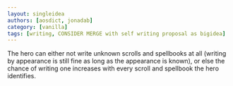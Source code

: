 ```yaml
---
layout: singleidea
authors: [aosdict, jonadab]
category: [vanilla]
tags: [writing, CONSIDER MERGE with self writing proposal as bigidea]
---
```

The hero can either not write unknown scrolls and spellbooks at all (writing by appearance is still fine as long as the appearance is known), or else the chance of writing one increases with every scroll and spellbook the hero identifies.
